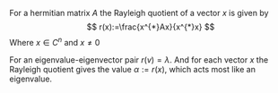 For a hermitian matrix $A$ the Rayleigh quotient of a vector $x$ is given by
$$
r(x):=\frac{x^{*}Ax}{x^{*}x}
$$
Where $x \in C^{n}$ and $x\neq 0$

For an eigenvalue-eigenvector pair $r(v)=\lambda$. 
And for each vector $x$ the Rayleigh quotient gives the value $\alpha:=r(x)$, which acts most like an eigenvalue.

